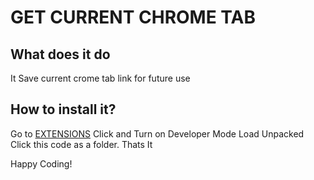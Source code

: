 # GET CURRENT CHROME TAB

## What does it do

It Save current crome tab link for future use

## How to install it?

Go to [EXTENSIONS](chrome://extensions/)
Click and Turn on Developer Mode
Load Unpacked
Click this code as a folder.
   Thats It

Happy Coding!
